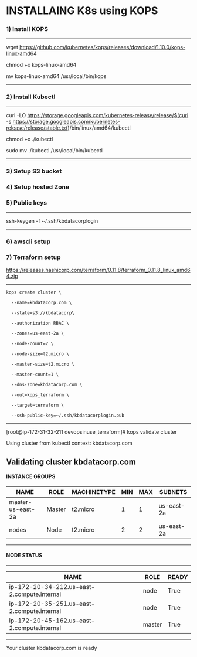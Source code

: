 # INSTALLAING K8s using KOPS


### 1) Install KOPS
--------------------------------------------------------------------------------
wget https://github.com/kubernetes/kops/releases/download/1.10.0/kops-linux-amd64

chmod +x kops-linux-amd64

mv kops-linux-amd64 /usr/local/bin/kops

--------------------------------------------------------------------------------


### 2) Install Kubectl
--------------------------------------------------------------------------------
curl -LO https://storage.googleapis.com/kubernetes-release/release/$(curl -s https://storage.googleapis.com/kubernetes-release/release/stable.txt)/bin/linux/amd64/kubectl

chmod +x ./kubectl

sudo mv ./kubectl /usr/local/bin/kubectl

--------------------------------------------------------------------------------



### 3) Setup S3 bucket
### 4) Setup hosted Zone
 
### 5) Public keys
--------------------------------------------------------------------------------
ssh-keygen -f ~/.ssh/kbdatacorplogin

--------------------------------------------------------------------------------
### 6) awscli setup

### 7) Terraform setup
 https://releases.hashicorp.com/terraform/0.11.8/terraform_0.11.8_linux_amd64.zip

--------------------------------------------------------------------------------
```
kops create cluster \

  --name=kbdatacorp.com \

  --state=s3://kbdatacorp\

  --authorization RBAC \

  --zones=us-east-2a \

  --node-count=2 \

  --node-size=t2.micro \

  --master-size=t2.micro \

  --master-count=1 \

  --dns-zone=kbdatacorp.com \

  --out=kops_terraform \

  --target=terraform \

  --ssh-public-key=~/.ssh/kbdatacorplogin.pub
```

--------------------------------------------------------------------------------
[root@ip-172-31-32-211 devopsinuse_terraform]# kops validate cluster

Using cluster from kubectl context: kbdatacorp.com

Validating cluster kbdatacorp.com
--------------------------------------------------------------------------------


#### INSTANCE GROUPS

|NAME                  |  ROLE    |MACHINETYPE   |  MIN  |   MAX  |   SUBNETS  |
|----------------------|----------|--------------|-------|--------|------------|
|master-us-east-2a     |  Master  | t2.micro     |   1   |    1   | us-east-2a |
|nodes                 | Node     | t2.micro     |   2   |    2   | us-east-2a |

--------------------------------------------------------------------------------


#### NODE STATUS
--------------------------------------------------------------------------------

|NAME                                          |  ROLE   | READY|
|----------------------------------------------|---------|------|
|ip-172-20-34-212.us-east-2.compute.internal   | node    | True |
|ip-172-20-35-251.us-east-2.compute.internal   | node    | True |
|ip-172-20-45-162.us-east-2.compute.internal   | master  | True |

--------------------------------------------------------------------------------

Your cluster kbdatacorp.com is ready
